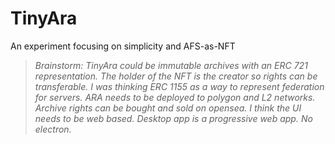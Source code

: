 # TinyAra
An experiment focusing on simplicity and AFS-as-NFT

> *Brainstorm: TinyAra could be immutable archives with an ERC 721 representation. The holder of the NFT is the creator so rights can be transferable. I was thinking ERC 1155 as a way to represent federation for servers. ARA needs to be deployed to polygon and L2 networks. Archive rights can be bought and sold on opensea. I think the UI needs to be web based. Desktop app is a progressive web app. No electron.*
